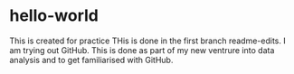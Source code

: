 # hello-world
This is created for practice 
THis is done in the first branch readme-edits. I am trying out GitHub. This is done as part of my new ventrure into data analysis and to get familiarised with GitHub. 
